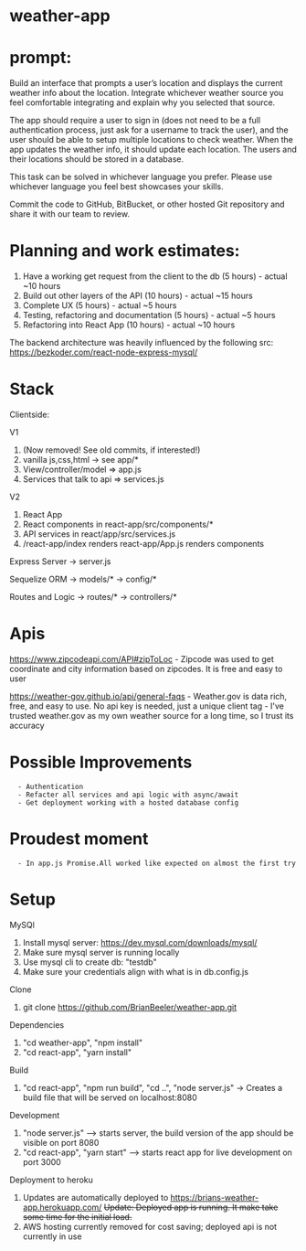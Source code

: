 # weather-app

# prompt:

Build an interface that prompts a user’s location and displays the current weather info about the location. Integrate whichever weather source you feel comfortable integrating and explain why you selected that source.

The app should require a user to sign in (does not need to be a full authentication process, just ask for a username to track the user), and the user should be able to setup multiple locations to check weather. When the app updates the weather info, it should update each location. The users and their locations should be stored in a database.

This task can be solved in whichever language you prefer. Please use whichever language you feel best showcases your skills.

Commit the code to GitHub, BitBucket, or other hosted Git repository and share it with our team to review.



# Planning and work estimates:

1. Have a working get request from the client to the db (5 hours) - actual ~10 hours
2. Build out other layers of the API (10 hours)                   - actual ~15 hours
3. Complete UX (5 hours)                                          - actual ~5  hours
4. Testing, refactoring and documentation (5 hours)               - actual ~5  hours
5. Refactoring into React App (10 hours)                          - actual ~10 hours

The backend architecture was heavily influenced by the following src:
https://bezkoder.com/react-node-express-mysql/

# Stack

Clientside:

V1
1.    (Now removed! See old commits, if interested!)
2.    vanilla js,css,html -> see app/*  
3.    View/controller/model => app.js
4.    Services that talk to api => services.js

V2 
1. React App
2. React components in react-app/src/components/*
3. API services in react/app/src/services.js
4. /react-app/index renders react-app/App.js renders components

Express Server 
      -> server.js

Sequelize ORM 
      -> models/*
      -> config/*

Routes and Logic
      -> routes/*
      -> controllers/*


# Apis

https://www.zipcodeapi.com/API#zipToLoc 
      - Zipcode was used to get coordinate and city information
        based on zipcodes. It is free and easy to user

https://weather-gov.github.io/api/general-faqs
      - Weather.gov is data rich, free, and easy to use. No api
        key is needed, just a unique client tag
      - I've trusted weather.gov as my own weather source for a long time, so I trust its accuracy

# Possible Improvements
      - Authentication
      - Refacter all services and api logic with async/await
      - Get deployment working with a hosted database config

# Proudest moment
      - In app.js Promise.All worked like expected on almost the first try
      

# Setup



MySQl
1. Install mysql server: https://dev.mysql.com/downloads/mysql/
2. Make sure mysql server is running locally
3. Use mysql cli to create db: "testdb"
4. Make sure your credentials align with what is in db.config.js

Clone
1. git clone https://github.com/BrianBeeler/weather-app.git

Dependencies
1. "cd weather-app", "npm install"
2. "cd react-app", "yarn install" 

Build
1. "cd react-app", "npm run build", "cd ..", "node server.js" -> Creates a build file that will be served on localhost:8080

Development
1. "node server.js" --> starts server, the build version of the app should be visible on port 8080
2. "cd react-app", "yarn start" --> starts react app for live development on port 3000


Deployment to heroku
1. Updates are automatically deployed to https://brians-weather-app.herokuapp.com/
~~Update: Deployed app is running. It make take some time for the initial load.~~
2. AWS hosting currently removed for cost saving; deployed api is not currently in use 
